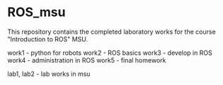 # ROS_msu

This repository contains the completed laboratory works for the course "Introduction to ROS" MSU.

work1 - python for robots
work2 - ROS basics
work3 - develop in ROS
work4 - administration in ROS
work5 - final homework

lab1, lab2 - lab works in msu

